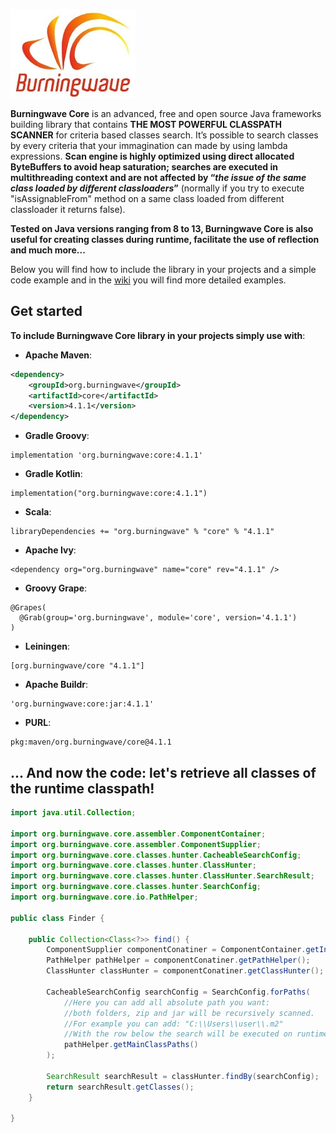 [![logo](Burningwave-logo.jpg "Burningwave")](https://www.burningwave.org/)

**Burningwave Core** is an advanced, free and open source Java frameworks building library that contains **THE MOST POWERFUL CLASSPATH SCANNER** for criteria based classes search.
It’s possible to search classes by every criteria that your immagination can made by using lambda expressions. **Scan engine is highly optimized using direct allocated ByteBuffers to avoid heap saturation; searches are executed in multithreading context and are not affected by “_the issue of the same class loaded by different classloaders_”** (normally if you try to execute "isAssignableFrom" method on a same class loaded from different classloader it returns false).

**Tested on Java versions ranging from 8 to 13, Burningwave Core is also useful for creating classes during runtime, facilitate the use of reflection and much more...**

Below you will find how to include the library in your projects and a simple code example and in the [wiki](https://github.com/burningwave/core/wiki) you will find more detailed examples.

## Get started

**To include Burningwave Core library in your projects simply use with**:

* **Apache Maven**:
```xml
<dependency>
    <groupId>org.burningwave</groupId>
    <artifactId>core</artifactId>
    <version>4.1.1</version>
</dependency>
```

* **Gradle Groovy**:
```
implementation 'org.burningwave:core:4.1.1'
```

* **Gradle Kotlin**:
```
implementation("org.burningwave:core:4.1.1")
```

* **Scala**:
```
libraryDependencies += "org.burningwave" % "core" % "4.1.1"
```

* **Apache Ivy**:
```
<dependency org="org.burningwave" name="core" rev="4.1.1" />
```

* **Groovy Grape**:
```
@Grapes(
  @Grab(group='org.burningwave', module='core', version='4.1.1')
)
```

* **Leiningen**:
```
[org.burningwave/core "4.1.1"]
```

* **Apache Buildr**:
```
'org.burningwave:core:jar:4.1.1'
```

* **PURL**:
```
pkg:maven/org.burningwave/core@4.1.1
```

## ... And now the code: let's retrieve all classes of the runtime classpath!
```java
import java.util.Collection;

import org.burningwave.core.assembler.ComponentContainer;
import org.burningwave.core.assembler.ComponentSupplier;
import org.burningwave.core.classes.hunter.CacheableSearchConfig;
import org.burningwave.core.classes.hunter.ClassHunter;
import org.burningwave.core.classes.hunter.ClassHunter.SearchResult;
import org.burningwave.core.classes.hunter.SearchConfig;
import org.burningwave.core.io.PathHelper;

public class Finder {

	public Collection<Class<?>> find() {
		ComponentSupplier componentConatiner = ComponentContainer.getInstance();
		PathHelper pathHelper = componentConatiner.getPathHelper();
		ClassHunter classHunter = componentConatiner.getClassHunter();

		CacheableSearchConfig searchConfig = SearchConfig.forPaths(
			//Here you can add all absolute path you want:
			//both folders, zip and jar will be recursively scanned.
			//For example you can add: "C:\\Users\\user\\.m2"
			//With the row below the search will be executed on runtime Classpaths
			pathHelper.getMainClassPaths()
		);

		SearchResult searchResult = classHunter.findBy(searchConfig);
		return searchResult.getClasses();
	}

}
```
